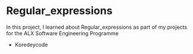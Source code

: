 # Regular_expressions
In this project, I learned about Regular_expressions as part of my projects for the ALX Software Engineering Programme
* Koredeycode
